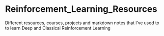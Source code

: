 # Reinforcement_Learning_Resources
Different resources, courses, projects and markdown notes that I've used to to learn Deep and Classical Reinforcement Learning
